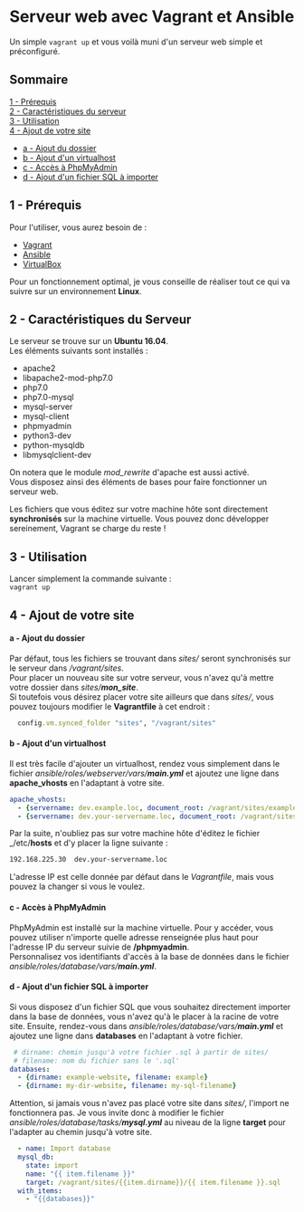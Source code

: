 # Serveur web avec Vagrant et Ansible

Un simple `vagrant up` et vous voilà muni d'un serveur web simple et préconfiguré. 

## Sommaire

[1 - Prérequis](##1-prerequis)     
[2 - Caractéristiques du serveur](##2-caracteristiques-du-serveur)     
[3 - Utilisation](##3-utilisation)     
[4 - Ajout de votre site](##4-ajout-de-votre-site)     
- [a - Ajout du dossier](####a-ajout-du-dossier)
- [b - Ajout d'un virtualhost](####b-ajout-dun-virtualhost)
- [c - Accès à PhpMyAdmin](####c-acces-a-phpmyadmin)
- [d - Ajout d'un fichier SQL à importer](####d-ajout-dun-fichier-sql-a-importer)

## 1 - Prérequis 

Pour l'utiliser, vous aurez besoin de :
- [Vagrant](https://www.vagrantup.com/downloads.html)
- [Ansible](http://docs.ansible.com/ansible/latest/installation_guide/intro_installation.html)
- [VirtualBox](https://www.virtualbox.org/wiki/Downloads)

Pour un fonctionnement optimal, je vous conseille de réaliser tout ce qui va suivre sur un environnement **Linux**.

## 2 - Caractéristiques du Serveur

Le serveur se trouve sur un **Ubuntu 16.04**.   
Les éléments suivants sont installés :
- apache2
- libapache2-mod-php7.0
- php7.0
- php7.0-mysql
- mysql-server
- mysql-client
- phpmyadmin
- python3-dev
- python-mysqldb
- libmysqlclient-dev

On notera que le module _mod_rewrite_ d'apache est aussi activé.   
Vous disposez ainsi des éléments de bases pour faire fonctionner un serveur web.  

Les fichiers que vous éditez sur votre machine hôte sont directement **synchronisés** sur la machine virtuelle. Vous pouvez donc développer sereinement, Vagrant se charge du reste !

## 3 - Utilisation

Lancer simplement la commande suivante :    
`vagrant up`

## 4 - Ajout de votre site

#### a - Ajout du dossier

Par défaut, tous les fichiers se trouvant dans _sites/_ seront synchronisés sur le serveur dans _/vagrant/sites_.   
Pour placer un nouveau site sur votre serveur, vous n'avez qu'à mettre votre dossier dans _sites/**mon_site**_.  
Si toutefois vous désirez placer votre site ailleurs que dans _sites/_, vous pouvez toujours modifier le **Vagrantfile** à cet endroit : 
```ruby
  config.vm.synced_folder "sites", "/vagrant/sites"
```

#### b - Ajout d'un virtualhost

Il est très facile d'ajouter un virtualhost, rendez vous simplement dans le fichier _ansible/roles/webserver/vars/**main.yml**_ et ajoutez une ligne dans **apache_vhosts** en l'adaptant à votre site.
```yaml
apache_vhosts:
  - {servername: dev.example.loc, document_root: /vagrant/sites/example}
  - {servername: dev.your-servername.loc, document_root: /vagrant/sites/your-dirname}
```

Par la suite, n'oubliez pas sur votre machine hôte d'éditez le fichier _/etc/**hosts** et d'y placer la ligne suivante :
```bash
192.168.225.30	dev.your-servername.loc
```

L'adresse IP est celle donnée par défaut dans le _Vagrantfile_, mais vous pouvez la changer si vous le voulez.

#### c - Accès à PhpMyAdmin

PhpMyAdmin est installé sur la machine virtuelle. Pour y accéder, vous pouvez utiliser n'importe quelle adresse renseignée plus haut pour l'adresse IP du serveur suivie de **/phpmyadmin**.    
Personnalisez vos identifiants d'accès à la base de données dans le fichier _ansible/roles/database/vars/**main.yml**_.

#### d - Ajout d'un fichier SQL à importer

Si vous disposez d'un fichier SQL que vous souhaitez directement importer dans la base de données, vous n'avez qu'à le placer à la racine de votre site. Ensuite, rendez-vous dans _ansible/roles/database/vars/**main.yml**_ et ajoutez une ligne dans **databases** en l'adaptant à votre fichier.
```yaml
 # dirname: chemin jusqu'à votre fichier .sql à partir de sites/
 # filename: nom du fichier sans le '.sql'
databases:
  - {dirname: example-website, filename: example} 
  - {dirname: my-dir-website, filename: my-sql-filename}
  ```

Attention, si jamais vous n'avez pas placé votre site dans _sites/_, l'import ne fonctionnera pas. Je vous invite donc à modifier le fichier _ansible/roles/database/tasks/**mysql.yml**_ au niveau de la ligne **target** pour l'adapter au chemin jusqu'à votre site.
```yaml
  - name: Import database
  mysql_db:
    state: import
    name: "{{ item.filename }}"
    target: /vagrant/sites/{{item.dirname}}/{{ item.filename }}.sql
  with_items:
    - "{{databases}}"
```